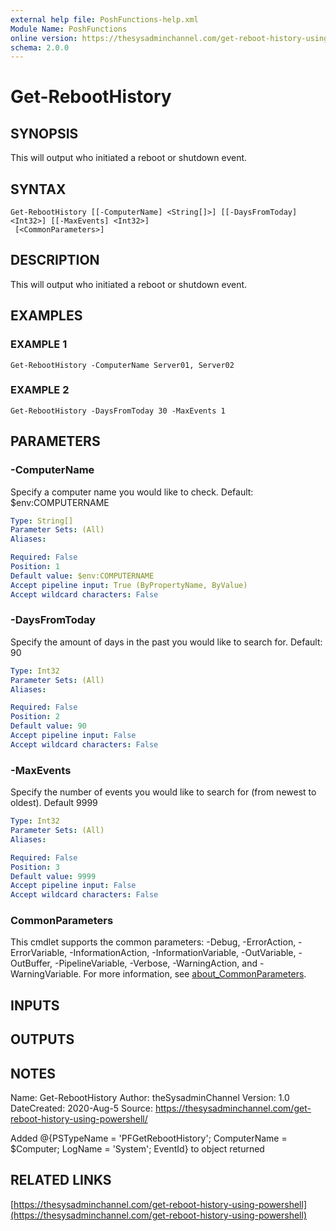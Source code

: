 ```yaml
---
external help file: PoshFunctions-help.xml
Module Name: PoshFunctions
online version: https://thesysadminchannel.com/get-reboot-history-using-powershell
schema: 2.0.0
---
```


# Get-RebootHistory

## SYNOPSIS
This will output who initiated a reboot or shutdown event.

## SYNTAX

```
Get-RebootHistory [[-ComputerName] <String[]>] [[-DaysFromToday] <Int32>] [[-MaxEvents] <Int32>]
 [<CommonParameters>]
```

## DESCRIPTION
This will output who initiated a reboot or shutdown event.

## EXAMPLES

### EXAMPLE 1
```
Get-RebootHistory -ComputerName Server01, Server02
```

### EXAMPLE 2
```
Get-RebootHistory -DaysFromToday 30 -MaxEvents 1
```

## PARAMETERS

### -ComputerName
Specify a computer name you would like to check. 
Default: $env:COMPUTERNAME

```yaml
Type: String[]
Parameter Sets: (All)
Aliases:

Required: False
Position: 1
Default value: $env:COMPUTERNAME
Accept pipeline input: True (ByPropertyName, ByValue)
Accept wildcard characters: False
```

### -DaysFromToday
Specify the amount of days in the past you would like to search for.
Default: 90

```yaml
Type: Int32
Parameter Sets: (All)
Aliases:

Required: False
Position: 2
Default value: 90
Accept pipeline input: False
Accept wildcard characters: False
```

### -MaxEvents
Specify the number of events you would like to search for (from newest to oldest).
Default 9999

```yaml
Type: Int32
Parameter Sets: (All)
Aliases:

Required: False
Position: 3
Default value: 9999
Accept pipeline input: False
Accept wildcard characters: False
```

### CommonParameters
This cmdlet supports the common parameters: -Debug, -ErrorAction, -ErrorVariable, -InformationAction, -InformationVariable, -OutVariable, -OutBuffer, -PipelineVariable, -Verbose, -WarningAction, and -WarningVariable. For more information, see [about_CommonParameters](http://go.microsoft.com/fwlink/?LinkID=113216).

## INPUTS

## OUTPUTS

## NOTES
Name: Get-RebootHistory
Author: theSysadminChannel
Version: 1.0
DateCreated: 2020-Aug-5
Source: https://thesysadminchannel.com/get-reboot-history-using-powershell/

Added  @{PSTypeName   = 'PFGetRebootHistory'; ComputerName = $Computer; LogName = 'System'; EventId} to object returned

## RELATED LINKS

[https://thesysadminchannel.com/get-reboot-history-using-powershell](https://thesysadminchannel.com/get-reboot-history-using-powershell)

